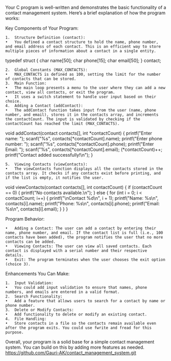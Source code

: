 Your C program is well-written and demonstrates the basic functionality of a contact management system. Here’s a brief explanation of how the program works:

Key Components of Your Program:

	1.	Structure Definition (contact):
	•	You defined a contact structure to hold the name, phone number, and email address of each contact. This is an efficient way to store multiple pieces of information about a contact in a single entity.

typedef struct {
    char name[50];
    char phone[15];
    char email[50];
} contact;


	2.	Global Constants (MAX_CONTACTS):
	•	MAX_CONTACTS is defined as 100, setting the limit for the number of contacts that can be stored.
	3.	Main Function:
	•	The main loop presents a menu to the user where they can add a new contact, view all contacts, or exit the program.
	•	It uses a switch statement to handle user input based on their choice.
	4.	Adding a Contact (addContact):
	•	The addContact function takes input from the user (name, phone number, and email), stores it in the contacts array, and increments the contactCount. The input is validated by checking if the contactCount has reached the limit (MAX_CONTACTS).

void addContact(contact contacts[], int *contactCount) {
    printf("Enter name: ");
    scanf("%s", contacts[*contactCount].name);
    printf("Enter phone number: ");
    scanf("%s", contacts[*contactCount].phone);
    printf("Enter Email: ");
    scanf("%s", contacts[*contactCount].email);
    (*contactCount)++;
    printf("Contact added successfully!\n");
}


	5.	Viewing Contacts (viewContacts):
	•	The viewContacts function displays all the contacts stored in the contacts array. It checks if any contacts exist before printing, and if the list is empty, it notifies the user.

void viewContacts(contact contacts[], int contactCount) {
    if (contactCount == 0) {
        printf("No contacts available.\n");
    } else {
        for (int i = 0; i < contactCount; i++) {
            printf("\nContact %d\n", i + 1);
            printf("Name: %s\n", contacts[i].name);
            printf("Phone: %s\n", contacts[i].phone);
            printf("Email: %s\n", contacts[i].email);
        }
    }
}



Program Behavior:

	•	Adding a Contact: The user can add a contact by entering their name, phone number, and email. If the contact list is full (i.e., 100 contacts have been added), the program notifies the user that no more contacts can be added.
	•	Viewing Contacts: The user can view all saved contacts. Each contact is displayed with a serial number and their respective details.
	•	Exit: The program terminates when the user chooses the exit option (choice 3).

Enhancements You Can Make:

	1.	Input Validation:
	•	You could add input validation to ensure that names, phone numbers, and emails are entered in a valid format.
	2.	Search Functionality:
	•	Add a feature that allows users to search for a contact by name or phone number.
	3.	Delete or Modify Contacts:
	•	Add functionality to delete or modify an existing contact.
	4.	File Handling:
	•	Store contacts in a file so the contacts remain available even after the program exits. You could use fwrite and fread for this purpose.

Overall, your program is a solid base for a simple contact management system. You can build on this by adding more features as needed.
https://github.com/Gauri-AK/contact_management_system.git
